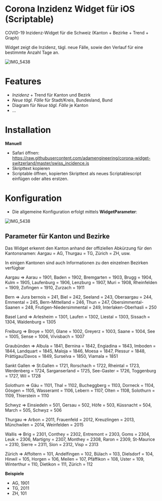 # Corona Inzidenz Widget für iOS (Scriptable)
COVID-19 Inzidenz-Widget für die Schweiz (Kanton + Bezirke + Trend + Graph)

Widget zeigt die Inzidenz, tägl. neue Fälle, sowie den Verlauf für eine bestimmte Anzahl Tage an.

![IMG_5438](https://raw.githubusercontent.com/adamengineering/corona-widget-switzerland/blob/main/screenshot.jpg)

# Features

* _Inzidenz_ + Trend für Kanton und Bezirk
* _Neue tägl. Fälle_ für Stadt/Kreis, Bundesland, Bund
* Diagram für _Neue tägl. Fälle_ je Kanton
* ...

# Installation

**Manuell**
* Safari öffnen: https://raw.githubusercontent.com/adamengineering/corona-widget-switzerland/master/swiss_incidence.js
* Skripttext kopieren
* Scriptable öffnen, kopierten Skripttext als neues Scriptablescript einfügen oder altes erstzen.

# Konfiguration

* Die allgemeine Konfiguration erfolgt mittels **WidgetParameter**:

![IMG_5438](https://raw.githubusercontent.com/adamengineering/corona-widget-switzerland/blob/main/widgetparameter.jpg)

## Parameter für Kanton und Bezirke

Das Widget erkennt den Kanton anhand der offiziellen Abkürzung für den Kantonsnamen: Aargau = AG, Thurgau = TG, Zürich = ZH, usw.

In einigen Kantonen sind auch Informationen zu den einzelnen Bezirken verfügbar

Aargau =>
Aarau = 1901, Baden = 1902, Bremgarten = 1903, Brugg = 1904, Kulm = 1905, Laufenburg = 1906, Lenzburg = 1907, Muri = 1908, Rheinfelden = 1909, Zofingen = 1910, Zurzach = 1911

Bern =>
Jura bernois = 241, Biel = 242, Seeland = 243, Oberaargau = 244, Emmental = 245, Bern-Mittelland = 246, Thun = 247, Obersimmental-Saanen = 248, Frutigen-Niedersimmental = 249, Interlaken-Oberhasli = 250

Basel Land =>
Arlesheim = 1301, Laufen = 1302, Liestal = 1303, Sissach = 1304, Waldenburg = 1305

Freiburg =>
Broye = 1001, Glane = 1002, Greyerz = 1003, Saane = 1004, See = 1005, Sense = 1006, Vivisbach = 1007

Graubünden =>
Albula = 1841, Bernina = 1842, Engiadina = 1843, Imboden = 1844, Landquart = 1845, Maloja = 1846, Moesa = 1847, Plessur = 1848, Prättigau/Davos = 1849, Surselva = 1850, Viamala = 1851

Sankt Gallen =>
St.Gallen = 1721, Rorschach = 1722, Rheintal = 1723, Werdenberg = 1724, Sarganserland = 1725, See-Gaster = 1726, Toggenburg = 1727, Wil = 1728

Solothurn =>
Gäu = 1101, Thal = 1102, Bucheggberg = 1103, Dorneck = 1104, Gösgen = 1105, Wasseramt = 1106, Lebern = 1107, Olten = 1108, Solothurn = 1109, Thierstein = 1110

Schwyz =>
Einsiedeln = 501, Gersau = 502, Höfe = 503, Küssnacht = 504, March = 505, Schwyz = 506

Thurgau =>
Arbon = 2011, Frauenfeld = 2012, Kreuzlingen = 2013, Münchwilen = 2014, Weinfelden = 2015

Wallis =>
Brig = 2301, Conthey = 2302, Entremont = 2303, Goms = 2304, Leuk = 2306, Martigny = 2307, Monthey = 2308, Raron = 2309, St-Maurice = 2310, Sierre = 2311, Sion = 2312, Visp = 2313

Zürich =>
Affoltern = 101, Andelfingen = 102, Bülach = 103, Dielsdorf = 104, Hinwil = 105, Horgen = 106, Meilen = 107, Pfäffikon = 108, Uster = 109, Winterthur = 110, Dietikon = 111, Zürich = 112

**Beispiele**

* AG, 1901
* TG, 2011
* ZH, 101 
